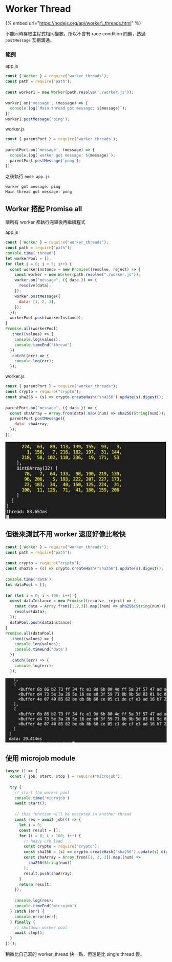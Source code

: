 # Worker Thread

{% embed url="https://nodejs.org/api/worker\_threads.html" %}

不能同時存取主程式相同變數，所以不會有 race condition 問題，透過 `postMessage` 互相溝通。

### 範例

app.js

```javascript
const { Worker } = require('worker_threads');
const path = require('path');

const worker1 = new Worker(path.resolve('./worker.js'));

worker1.on('message', (message) => {
  console.log(`Main thread got message: ${message}`);
});
worker1.postMessage('ping');
```

worker.js

```javascript
const { parentPort } = require('worker_threads');

parentPort.on('message', (message) => {
  console.log(`worker got message: ${message}`);
  parentPort.postMessage('pong');
});
```

之後執行 `node app.js`

```text
worker got message: ping
Main thread got message: pong
```

## Worker 搭配 Promise all

讓所有 worker 都執行完畢後再繼續程式

app.js

```javascript
const { Worker } = require("worker_threads");
const path = require("path");
console.time('thread')
let workerPool = [];
for (let i = 0; i < 5; i++) {
  const workerInstance = new Promise((resolve, reject) => {
    const worker = new Worker(path.resolve("./worker.js"));
    worker.on("message", ({ data }) => {
      resolve(data);
    });
    worker.postMessage({
      data: [1, 2, 3],
    });
  });
  workerPool.push(workerInstance);
}
Promise.all(workerPool)
  .then((values) => {
    console.log(values);
    console.timeEnd('thread')
  })
  .catch((err) => {
    console.log(err);
  });
```

worker.js

```javascript
const { parentPort } = require("worker_threads");
const crypto = require("crypto");
const sha256 = (s) => crypto.createHash("sha256").update(s).digest();

parentPort.on("message", ({ data }) => {
  const shaArray = Array.from(data).map((num) => sha256(String(num)));
  parentPort.postMessage({
    data: shaArray,
  });
});
```

![](../.gitbook/assets/ying-mu-kuai-zhao-20200820-xia-wu-6.02.35.png)

## 但後來測試不用 worker 速度好像比較快

```javascript
const { Worker } = require("worker_threads");
const path = require("path");

const crypto = require("crypto");
const sha256 = (s) => crypto.createHash("sha256").update(s).digest();

console.time('data')
let dataPool = [];

for (let i = 0; i < 100; i++) {
  const dataInstance = new Promise((resolve, reject) => {
    const data = Array.from([1,2,3]).map((num) => sha256(String(num)))
    resolve(data);
  });
  dataPool.push(dataInstance);
}
Promise.all(dataPool)
  .then((values) => {
    console.log(values);
    console.timeEnd('data')
  })
  .catch((err) => {
    console.log(err);
  });
```

![](../.gitbook/assets/ying-mu-kuai-zhao-20200820-xia-wu-6.03.01.png)

## 使用 microjob module

```javascript
(async () => {
  const { job, start, stop } = require("microjob");

  try {
    // start the worker pool
    console.time('microjob')
    await start();

    // this function will be executed in another thread
    const res = await job(() => {
      let i = 0;
      const result = [];
      for (i = 0; i < 100; i++) {
        // heavy CPU load ...
        const crypto = require("crypto");
        const sha256 = (s) => crypto.createHash("sha256").update(s).digest();
        const shaArray = Array.from([1, 2, 3]).map((num) =>
          sha256(String(num))
        );
        result.push(shaArray);
      }
      return result;
    });

    console.log(res);
    console.timeEnd('microjob')
  } catch (err) {
    console.error(err);
  } finally {
    // shutdown worker pool
    await stop();
  }
})();
```

稍微比自己寫的 worker\_thread 快一點，但還是比 single thread 慢。


